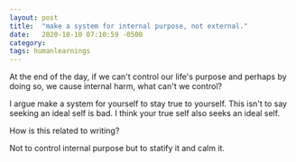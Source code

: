 ```yaml
---
layout: post
title:  "make a system for internal purpose, not external."
date:   2020-10-10 07:10:59 -0500
category: 
tags: humanlearnings
---
```

At the end of the day, if we can't control our life's purpose and perhaps by doing so, we cause internal harm, what can't we control?

I argue make a system for yourself to stay true to yourself. This isn't to say seeking an ideal self is bad. I think your true self also seeks an ideal self. 

How is this related to writing?

Not to control internal purpose but to statify it and calm it.